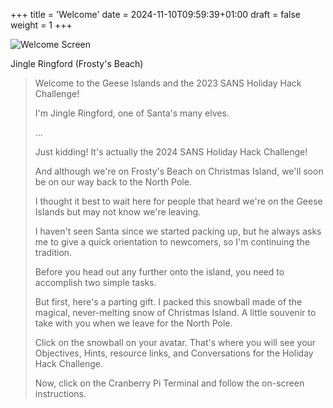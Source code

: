 +++
title = 'Welcome'
date = 2024-11-10T09:59:39+01:00
draft = false
weight = 1
+++

![Welcome Screen](/images/prologue/prologue-welcome.png)

Jingle Ringford (Frosty's Beach)

> Welcome to the Geese Islands and the 2023 SANS Holiday Hack Challenge!
> 
> I'm Jingle Ringford, one of Santa's many elves.
> 
> ...
> 
> Just kidding! It's actually the 2024 SANS Holiday Hack Challenge!
> 
> And although we're on Frosty's Beach on Christmas Island, we'll soon be on our way back to the North Pole.
> 
> I thought it best to wait here for people that heard we're on the Geese Islands but may not know we're leaving.
> 
> I haven't seen Santa since we started packing up, but he always asks me to give a quick orientation to newcomers, so I'm continuing the tradition.
> 
> Before you head out any further onto the island, you need to accomplish two simple tasks.
> 
> But first, here's a parting gift. I packed this snowball made of the magical, never-melting snow of Christmas Island. A little souvenir to take with you when we leave for the North Pole.
> 
> Click on the snowball on your avatar. That's where you will see your Objectives, Hints, resource links, and Conversations for the Holiday Hack Challenge.
>
> Now, click on the Cranberry Pi Terminal and follow the on-screen instructions.